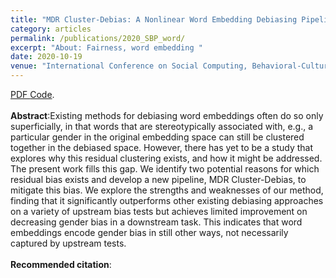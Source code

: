 ```yaml
---
title: "MDR Cluster-Debias: A Nonlinear Word Embedding Debiasing Pipeline"
category: articles
permalink: /publications/2020_SBP_word/
excerpt: "About: Fairness, word embedding "
date: 2020-10-19
venue: "International Conference on Social Computing, Behavioral-Cultural Modeling, & Prediction and Behavior Representation in Modeling and Simulation "
---
```


<a href="https://yuhaodu.github.io/files/SBP_word_embeddings.pdf">PDF  </a> 
<a href="https://github.com/yuhaodu/MDR-Cluster-Debias">Code</a>. <br />
<br />
**Abstract**:Existing methods for debiasing word embeddings often do so only superficially, in that words that are stereotypically associated with, e.g., a particular gender in the original embedding space can still be clustered together in the debiased space. However, there has yet to be a study that explores why this residual clustering exists, and how it might be addressed. The present work fills this gap.  We identify two potential reasons for which residual bias exists and develop a new pipeline, MDR Cluster-Debias, to mitigate this bias. We explore the strengths and weaknesses of our method, finding that it significantly outperforms other existing debiasing approaches on a variety of upstream bias tests but achieves limited improvement on decreasing gender bias in a downstream task. This indicates that word embeddings encode gender bias in still other ways, not necessarily captured by upstream tests. <br />
<br />
**Recommended citation**: 

